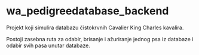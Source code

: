 # wa_pedigreedatabase_backend

Projekt koji simulira databazu čistokrvnih Cavalier King Charles kavalira. 

Postoji zasebna ruta za odabir, brisanje i ažuriranje jednog psa iz databaze i odabir svih pasa unutar databaze.

